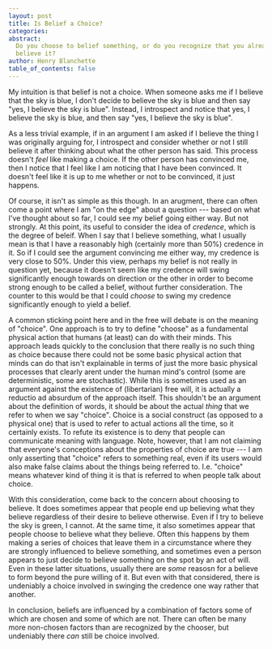 ```yaml
---
layout: post
title: Is Belief a Choice?
categories:
abstract:
  Do you choose to belief something, or do you recognize that you already
  believe it?
author: Henry Blanchette
table_of_contents: false
---
```


My intuition is that belief is not a choice. When someone asks me if I believe
that the sky is blue, I don't decide to believe the sky is blue and then say
"yes, I believe the sky is blue". Instead, I introspect and notice that yes, I
believe the sky is blue, and then say "yes, I believe the sky is blue".

As a less trivial example, if in an argument I am asked if I believe the thing I
was originally arguing for, I introspect and consider whether or not I still
believe it after thinking about what the other person has said. This process
doesn't _feel_ like making a choice. If the other person has convinced me, then
I notice that I feel like I am noticing that I have been convinced. It doesn't
feel like it is up to me whether or not to be convinced, it just happens.

Of course, it isn't as simple as this though. In an arugment, there can often
come a point where I am "on the edge" about a question --- based on what I've
thought about so far, I could see my belief going either way. But not strongly.
At this point, its useful to consider the idea of _credence_, which is the
degree of beleif. When I say that I believe something, what I usually mean is
that I have a reasonably high (certainly more than 50%) credence in it. So if I
could see the argument convincing me either way, my credence is very close to
50%. Under this view, perhaps my belief is not really in question yet, because
it doesn't seem like my credence will swing significantly enough towards on
direction or the other in order to become strong enough to be called a belief,
without further consideration. The counter to this would be that I could
_choose_ to swing my credence significantly enough to yield a belief.

A common sticking point here and in the free will debate is on the meaning of
"choice". One approach is to try to define "choose" as a fundamental physical
action that humans (at least) can do with their minds. This approach leads
quickly to the conclusion that there really is no such thing as choice because
there could not be some basic physical action that minds can do that isn't
explainable in terms of just the more basic physical processes that clearly
arent under the human mind's control (some are deterministic, some are
stochastic). While this is sometimes used as an argument against the existence
of (libertarian) free will, it is actually a reductio ad absurdum of the
approach itself. This shouldn't be an argument about the definition of words, it
should be about the actual _thing_ that we refer to when we say "choice". Choice
is a social construct (as opposed to a physical one) that is used to refer to
actual actions all the time, so it certainly exists. To refute its existence is
to deny that people can communicate meaning with language. Note, however, that I
am not claiming that everyone's conceptions about the properties of choice are
true --- I am only asserting that "choice" refers to something real, even if its
users would also make false claims about the things being referred to. I.e.
"choice" means whatever kind of thing it is that is referred to when people talk
about choice.

With this consideration, come back to the concern about choosing to believe. It
does sometimes appear that people end up believing what they believe regardless
of their desire to believe otherwise. Even if I try to believe the sky is green,
I cannot. At the same time, it also sometimes appear that people choose to
believe what they believe. Often this happens by them making a series of choices
that leave them in a circumstance where they are strongly influenced to believe
something, and sometimes even a person appears to just decide to believe
something on the spot by an act of will. Even in these latter situations,
usually there are _some_ reasosn for a believe to form beyond the pure willing
of it. But even with that considered, there is undeniably a choice involved in
swinging the credence one way rather that another.

In conclusion, beliefs are influenced by a combination of factors some of which
are chosen and some of which are not. There can often be many more non-chosen
factors than are recognized by the chooser, but undeniably there _can_ still be
choice involved.
